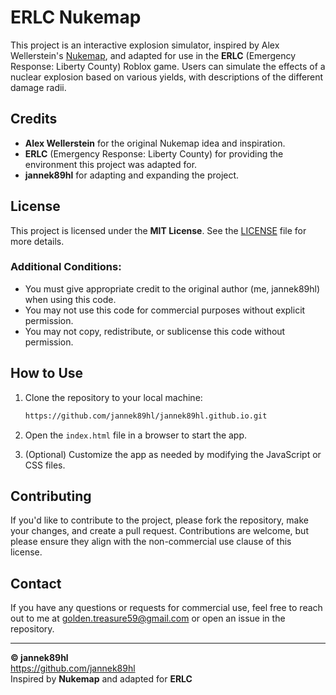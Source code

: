 # ERLC Nukemap

This project is an interactive explosion simulator, inspired by Alex Wellerstein's [Nukemap](https://nuclearsecrecy.com/nukemap/), and adapted for use in the **ERLC** (Emergency Response: Liberty County) Roblox game. Users can simulate the effects of a nuclear explosion based on various yields, with descriptions of the different damage radii.

## Credits

- **Alex Wellerstein** for the original Nukemap idea and inspiration.
- **ERLC** (Emergency Response: Liberty County) for providing the environment this project was adapted for.
- **jannek89hl** for adapting and expanding the project.

## License

This project is licensed under the **MIT License**. See the [LICENSE](LICENSE.txt) file for more details.

### Additional Conditions:
- You must give appropriate credit to the original author (me, jannek89hl) when using this code.
- You may not use this code for commercial purposes without explicit permission.
- You may not copy, redistribute, or sublicense this code without permission.

## How to Use

1. Clone the repository to your local machine:
    ```bash
    https://github.com/jannek89hl/jannek89hl.github.io.git
    ```

2. Open the `index.html` file in a browser to start the app.

3. (Optional) Customize the app as needed by modifying the JavaScript or CSS files.

## Contributing

If you'd like to contribute to the project, please fork the repository, make your changes, and create a pull request. Contributions are welcome, but please ensure they align with the non-commercial use clause of this license.

## Contact

If you have any questions or requests for commercial use, feel free to reach out to me at golden.treasure59@gmail.com or open an issue in the repository.

---

**© jannek89hl**  
https://github.com/jannek89hl  
Inspired by **Nukemap** and adapted for **ERLC**
